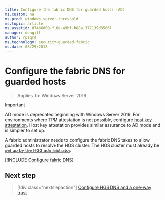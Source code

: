 ```yaml
---
title: Configure the fabric DNS for guarded hosts (AD)
ms.custom: na
ms.prod: windows-server-threshold
ms.topic: article
ms.assetid: 074b6d09-f16e-49bf-b88a-377139d35067
manager: dongill
author: rpsqrd
ms.technology: security-guarded-fabric
ms.date: 08/29/2018
---
```


# Configure the fabric DNS for guarded hosts

>Applies To: Windows Server 2016


>[!IMPORTANT]
>AD mode is deprecated beginning with Windows Server 2019. For environments where TPM attestation is not possible, configure [host key attestation](guarded-fabric-initialize-hgs-key-mode.md). Host key attestation provides similar assurance to AD mode and is simpler to set up. 

A fabric administrator needs to configure the fabric DNS takes to allow guarded hosts to resolve the HGS cluster. 
The HGS cluster must already be [set up by the HGS administrator](/WindowsServerDocs/virtualization/guarded-fabric-shielded-vm/guarded-fabric-setting-up-the-host-guardian-service-hgs.md).



[!INCLUDE [Configure fabric DNS](../../../includes/guarded-fabric-configure-fabric-dns.md)] 


## Next step

>[!div class="nextstepaction"]
[Configure HGS DNS and a one-way trust](guarded-fabric-configure-dns-forwarding-and-trust.md)
